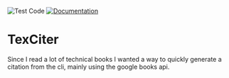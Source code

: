 ![Test Code](https://github.com/FriendlyUser/texcite/workflows/Test%20Code/badge.svg) [![Documentation](https://godoc.org/github.com/FriendlyUser/texcite?status.svg)](http://godoc.org/github.com/FriendlyUser/texcite)
# TexCiter

Since I read a lot of technical books I wanted a way to quickly generate a citation from the cli, mainly using the google books api.
